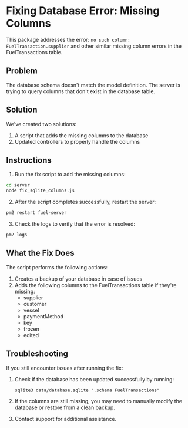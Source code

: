 # Fixing Database Error: Missing Columns

This package addresses the error: `no such column: FuelTransaction.supplier` and other similar missing column errors in the FuelTransactions table.

## Problem

The database schema doesn't match the model definition. The server is trying to query columns that don't exist in the database table.

## Solution

We've created two solutions:

1. A script that adds the missing columns to the database
2. Updated controllers to properly handle the columns

## Instructions

1. Run the fix script to add the missing columns:

```bash
cd server
node fix_sqlite_columns.js
```

2. After the script completes successfully, restart the server:

```bash
pm2 restart fuel-server
```

3. Check the logs to verify that the error is resolved:

```bash
pm2 logs
```

## What the Fix Does

The script performs the following actions:

1. Creates a backup of your database in case of issues
2. Adds the following columns to the FuelTransactions table if they're missing:
   - supplier
   - customer
   - vessel
   - paymentMethod
   - key
   - frozen
   - edited

## Troubleshooting

If you still encounter issues after running the fix:

1. Check if the database has been updated successfully by running:
   ```
   sqlite3 data/database.sqlite ".schema FuelTransactions"
   ```

2. If the columns are still missing, you may need to manually modify the database or restore from a clean backup.

3. Contact support for additional assistance. 